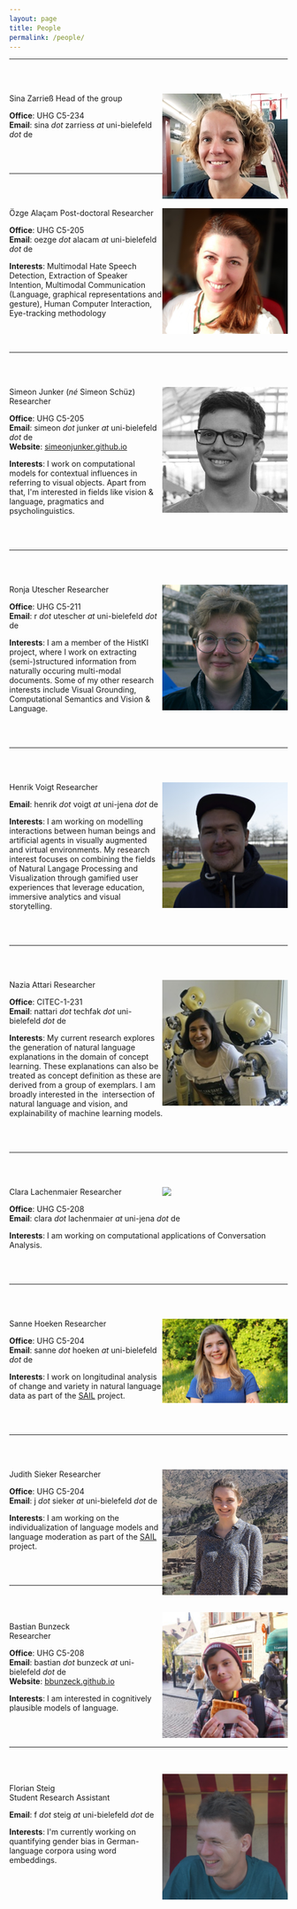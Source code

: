 ```yaml
---
layout: page
title: People
permalink: /people/
---
```


______

<br/><br/>

<img style="float: right; width: 227px;" src="/assets/profilesina.jpg">
  Sina Zarrieß  
  Head of the group  

  __Office__: UHG C5-234  
  __Email__: sina *dot* zarriess *at* uni-bielefeld *dot* de  

<br/><br/>

______

<br/><br/>

<img style="float: right; width: 227px;" src="/assets/ozge_profil.png">
  Özge Alaçam  
  Post-doctoral Researcher  

  __Office__: UHG C5-205  <br>
  __Email__: oezge *dot* alacam *at* uni-bielefeld *dot* de  

  __Interests__:
  Multimodal Hate Speech Detection,  Extraction of Speaker Intention, Multimodal Communication (Language, graphical representations and gesture),
  Human Computer Interaction, Eye-tracking methodology

<br/><br/>

______

<br/><br/>

<img style="float: right; width: 227px;" src="/assets/simeon.jpg">

  Simeon Junker (_né_ Simeon Schüz)
  Researcher  

  __Office__: UHG C5-205  <br>
  __Email__: simeon *dot* junker *at* uni-bielefeld *dot* de <br>
  __Website__: [simeonjunker.github.io](https://simeonjunker.github.io/)

  __Interests__:
  I work on computational models for contextual influences in referring to visual objects.
  Apart from that, I'm interested in fields like vision & language, pragmatics and psycholinguistics.

<br/><br/>

______

<br/><br/>

<img style="float: right; width: 227px;" src="/assets/ronja.jpg">
  Ronja Utescher  
  Researcher  

  __Office__: UHG C5-211 <br>
  __Email__: r *dot* utescher *at* uni-bielefeld *dot* de

  __Interests__:
  I am a member of the HistKI project, where I work on extracting (semi-)structured information from naturally occuring multi-modal documents.
  Some of my other research interests include Visual Grounding, Computational Semantics and Vision & Language.

<br/><br/>

______

<br/><br/>

<img style="float: right; width: 227px;" src="/assets/henrik.jpg">
  Henrik Voigt  
  Researcher  

  __Email__: henrik *dot* voigt *at* uni-jena *dot* de  

  __Interests__:
  I am working on modelling interactions between human beings and artificial agents in visually augmented and virtual environments.
  My research interest focuses on combining the fields of Natural Langage Processing and Visualization through gamified user experiences
  that leverage education, immersive analytics and visual storytelling.

<br/><br/>

______

<br/><br/>

<img style="float: right; width: 227px;" src="/assets/nazia.jpg">
  Nazia Attari  
  Researcher  

  __Office__: CITEC-1-231 <br>
  __Email__: nattari *dot* techfak *dot* uni-bielefeld *dot* de   

  __Interests__:
  My current research explores the generation of natural language explanations in the domain of concept learning. These explanations can also be treated as concept definition as these are derived from a group of exemplars. I am broadly interested in the  intersection of natural language and vision, and explainability of machine learning models.

<br/><br/>

______

<br/><br/>

<img style="float: right; width: 227px;" src="/assets/clara.jpg">
  Clara Lachenmaier  
  Researcher  

  __Office__: UHG C5-208  <br>
  __Email__: clara *dot* lachenmaier *at* uni-jena *dot* de

  __Interests__: I am working on computational applications of Conversation Analysis.

<br/><br/>

______  

<br/><br/>

<img style="float: right; width: 227px;" src="/assets/Sanne_ProfilePicture.jpg">
  Sanne Hoeken  
  Researcher  

  __Office__: UHG C5-204  <br>
  __Email__: sanne *dot* hoeken *at* uni-bielefeld *dot* de

  __Interests__: I work on longitudinal analysis of change and variety in natural language data as part of the [SAIL](<https://jaii.eu/sail/#r1.ling>) project.

<br/><br/>

______  

<br/><br/>

<img style="float: right; width: 227px;" src="/assets/judith_profile.jpeg">
  Judith Sieker  
  Researcher  

  __Office__: UHG C5-204 <br>
  __Email__: j *dot* sieker *at* uni-bielefeld *dot* de

  __Interests__: I am working on the individualization of language models and language moderation as part of the [SAIL](<https://www.sail.nrw/>) project.

<br/><br/>

______  

<br/><br/>
<img style="float: right; width: 227px;" src="/assets/bastian.jpeg">
<br>
  Bastian Bunzeck  
  Researcher  

  __Office__: UHG C5-208  <br>
  __Email__: bastian *dot* bunzeck *at* uni-bielefeld *dot* de <br>
  __Website__: [bbunzeck.github.io](https://bbunzeck.github.io/about-me.html)

  __Interests__:
  I am interested in cognitively plausible models of language.

<br/><br/>

______  

<br/><br/>
<img style="float: right; width: 227px;" src="/assets/florian.png">
<br>
  Florian Steig  
  Student Research Assistant

  __Email__: f *dot* steig *at* uni-bielefeld *dot* de  

  __Interests__:
  I'm currently working on quantifying gender bias in German-language corpora using word embeddings.

<br/><br/>
